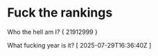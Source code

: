 # Fuck the rankings

Who the hell am I?
{ 21912999 }

What fucking year is it?
[ 2025-07-29T16:36:40Z ]

